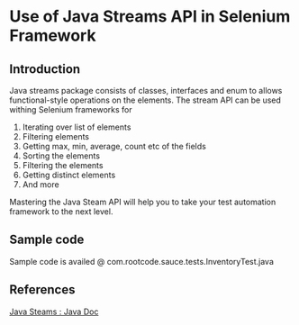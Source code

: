 # Use of Java Streams API in Selenium Framework

## Introduction 
Java streams package consists of classes, interfaces and enum to allows functional-style operations on the elements.
The stream API can be used withing Selenium frameworks for 
1. Iterating over list of elements 
2. Filtering elements 
3. Getting max, min, average, count etc of the fields 
4. Sorting the elements 
5. Filtering the elements 
6. Getting distinct elements 
7. And more 

Mastering the Java Steam API will help you to take your test automation framework to the next level.

## Sample code 
Sample code is availed @ com.rootcode.sauce.tests.InventoryTest.java 


## References 
[Java Steams : Java Doc](https://docs.oracle.com/javase/8/docs/api/java/util/stream/Stream.html)